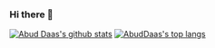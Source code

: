 ### Hi there 👋

[![Abud Daas's github stats](https://github-readme-stats.vercel.app/api?username=AbudDaas&count_private=true&theme=tokyonight&show_icons=true&bg_color=161b22)](https://github.com/anuraghazra/github-readme-stats) [![AbudDaas's top langs](https://github-readme-stats.vercel.app/api/top-langs/?username=AbudDaas&theme=tokyonight&count_private=true&show_icons=true&layout=compact&bg_color=161b22&langs_count=8)](https://github.com/anuraghazra/github-readme-stats)

<!--
** AbudDaas/AbudDaas ** is a ✨ _special_ ✨ repository because its `README.md` (this file) appears on your GitHub profile.

Here are some ideas to get you started:

- 🔭 I’m currently working on ...
- 🌱 I’m currently learning ...
- 👯 I’m looking to collaborate on ...
- 🤔 I’m looking for help with ...
- 💬 Ask me about ...
- 📫 How to reach me: ...
- 😄 Pronouns: ...
- ⚡ Fun fact: ...
-->
